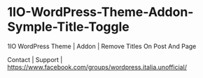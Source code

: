 # 1IO-WordPress-Theme-Addon-Symple-Title-Toggle
1IO WordPress Theme | Addon | Remove Titles On Post And Page

Contact | Support | https://www.facebook.com/groups/wordpress.italia.unofficial/
